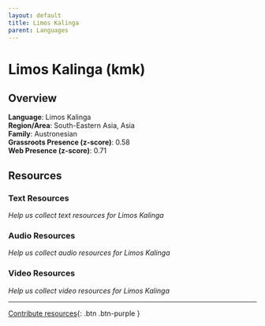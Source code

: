 ```yaml
---
layout: default
title: Limos Kalinga
parent: Languages
---
```


# Limos Kalinga (kmk)

## Overview

**Language**: Limos Kalinga  
**Region/Area**: South-Eastern Asia, Asia  
**Family**: Austronesian  
**Grassroots Presence (z-score)**: 0.58  
**Web Presence (z-score)**: 0.71  

## Resources

### Text Resources
*Help us collect text resources for Limos Kalinga*

### Audio Resources
*Help us collect audio resources for Limos Kalinga*

### Video Resources
*Help us collect video resources for Limos Kalinga*

---

[Contribute resources](https://forms.office.com/e/1SfLJx3u1r){: .btn .btn-purple }
